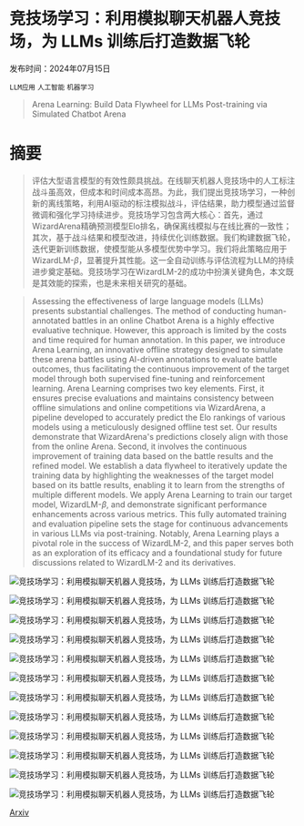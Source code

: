 # 竞技场学习：利用模拟聊天机器人竞技场，为 LLMs 训练后打造数据飞轮

发布时间：2024年07月15日

`LLM应用` `人工智能` `机器学习`

> Arena Learning: Build Data Flywheel for LLMs Post-training via Simulated Chatbot Arena

# 摘要

> 评估大型语言模型的有效性颇具挑战。在线聊天机器人竞技场中的人工标注战斗虽高效，但成本和时间成本高昂。为此，我们提出竞技场学习，一种创新的离线策略，利用AI驱动的标注模拟战斗，评估结果，助力模型通过监督微调和强化学习持续进步。竞技场学习包含两大核心：首先，通过WizardArena精确预测模型Elo排名，确保离线模拟与在线比赛的一致性；其次，基于战斗结果和模型改进，持续优化训练数据。我们构建数据飞轮，迭代更新训练数据，使模型能从多模型优势中学习。我们将此策略应用于WizardLM-$β$，显著提升其性能。这一全自动训练与评估流程为LLM的持续进步奠定基础。竞技场学习在WizardLM-2的成功中扮演关键角色，本文既是其效能的探索，也是未来相关研究的基础。

> Assessing the effectiveness of large language models (LLMs) presents substantial challenges. The method of conducting human-annotated battles in an online Chatbot Arena is a highly effective evaluative technique. However, this approach is limited by the costs and time required for human annotation. In this paper, we introduce Arena Learning, an innovative offline strategy designed to simulate these arena battles using AI-driven annotations to evaluate battle outcomes, thus facilitating the continuous improvement of the target model through both supervised fine-tuning and reinforcement learning. Arena Learning comprises two key elements. First, it ensures precise evaluations and maintains consistency between offline simulations and online competitions via WizardArena, a pipeline developed to accurately predict the Elo rankings of various models using a meticulously designed offline test set. Our results demonstrate that WizardArena's predictions closely align with those from the online Arena. Second, it involves the continuous improvement of training data based on the battle results and the refined model. We establish a data flywheel to iteratively update the training data by highlighting the weaknesses of the target model based on its battle results, enabling it to learn from the strengths of multiple different models. We apply Arena Learning to train our target model, WizardLM-$β$, and demonstrate significant performance enhancements across various metrics. This fully automated training and evaluation pipeline sets the stage for continuous advancements in various LLMs via post-training. Notably, Arena Learning plays a pivotal role in the success of WizardLM-2, and this paper serves both as an exploration of its efficacy and a foundational study for future discussions related to WizardLM-2 and its derivatives.

![竞技场学习：利用模拟聊天机器人竞技场，为 LLMs 训练后打造数据飞轮](../../../paper_images/2407.10627/x1.png)

![竞技场学习：利用模拟聊天机器人竞技场，为 LLMs 训练后打造数据飞轮](../../../paper_images/2407.10627/x2.png)

![竞技场学习：利用模拟聊天机器人竞技场，为 LLMs 训练后打造数据飞轮](../../../paper_images/2407.10627/x3.png)

![竞技场学习：利用模拟聊天机器人竞技场，为 LLMs 训练后打造数据飞轮](../../../paper_images/2407.10627/x4.png)

![竞技场学习：利用模拟聊天机器人竞技场，为 LLMs 训练后打造数据飞轮](../../../paper_images/2407.10627/x5.png)

![竞技场学习：利用模拟聊天机器人竞技场，为 LLMs 训练后打造数据飞轮](../../../paper_images/2407.10627/x6.png)

![竞技场学习：利用模拟聊天机器人竞技场，为 LLMs 训练后打造数据飞轮](../../../paper_images/2407.10627/x8.png)

![竞技场学习：利用模拟聊天机器人竞技场，为 LLMs 训练后打造数据飞轮](../../../paper_images/2407.10627/x9.png)

![竞技场学习：利用模拟聊天机器人竞技场，为 LLMs 训练后打造数据飞轮](../../../paper_images/2407.10627/x10.png)

![竞技场学习：利用模拟聊天机器人竞技场，为 LLMs 训练后打造数据飞轮](../../../paper_images/2407.10627/x11.png)

![竞技场学习：利用模拟聊天机器人竞技场，为 LLMs 训练后打造数据飞轮](../../../paper_images/2407.10627/x12.png)

![竞技场学习：利用模拟聊天机器人竞技场，为 LLMs 训练后打造数据飞轮](../../../paper_images/2407.10627/x13.png)

[Arxiv](https://arxiv.org/abs/2407.10627)